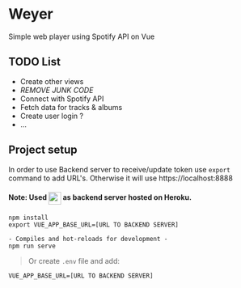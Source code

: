 # Weyer

Simple web player using Spotify API on Vue

## TODO List

- Create other views
- _REMOVE JUNK CODE_
- Connect with Spotify API
- Fetch data for tracks & albums
- Create user login ?
- ...

## Project setup

In order to use Backend server to receive/update token use `export` command to add URL's. Otherwise it will use https://localhost:8888

#### Note: Used [<img src="https://www.freeiconspng.com/uploads/github-logo-icon-5.png" style="width: 25px; vertical-align:middle;">](https://github.com/Fecony/weyer-nodejs-server) as backend server hosted on Heroku.

```
npm install
export VUE_APP_BASE_URL=[URL TO BACKEND SERVER]

- Compiles and hot-reloads for development -
npm run serve
```

> Or create `.env` file and add:

```
VUE_APP_BASE_URL=[URL TO BACKEND SERVER]
```
